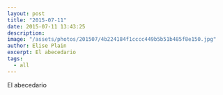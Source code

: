 ```yaml
---
layout: post
title: "2015-07-11"
date: 2015-07-11 13:43:25
description: 
image: "/assets/photos/201507/4b224184f1cccc449b5b51b485f8e150.jpg"
author: Elise Plain
excerpt: El abecedario
tags: 
  - all
---
```


El abecedario
<p></p>
